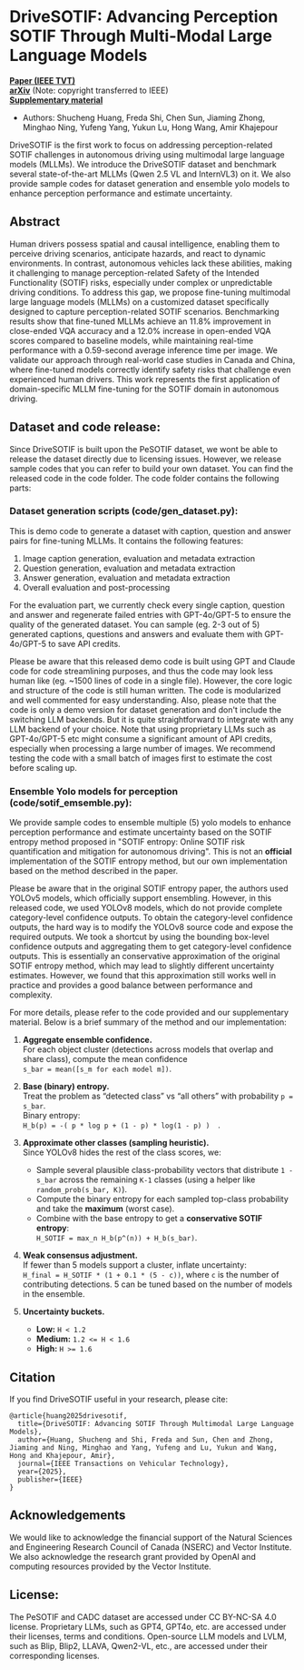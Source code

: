 # DriveSOTIF: Advancing Perception SOTIF Through Multi-Modal Large Language Models
 **[Paper (IEEE TVT)](https://ieeexplore.ieee.org/document/11162558)**  
 **[arXiv](https://arxiv.org/abs/2505.07084)** (Note: copyright transferred to IEEE)  
 **[Supplementary material](supplemental.pdf)**  
* Authors: Shucheng Huang, Freda Shi, Chen Sun, Jiaming Zhong, Minghao Ning, Yufeng Yang, Yukun Lu, Hong Wang, Amir Khajepour

DriveSOTIF is the first work to focus on addressing perception-related SOTIF challenges in autonomous driving using multimodal large language models (MLLMs). We introduce the DriveSOTIF dataset and benchmark several state-of-the-art MLLMs (Qwen 2.5 VL and InternVL3) on it. We also provide sample codes for dataset generation and ensemble yolo models to enhance perception performance and estimate uncertainty.

## Abstract
Human drivers possess spatial and causal intelligence, enabling them to perceive driving scenarios, anticipate hazards, and react to dynamic environments. In contrast, autonomous vehicles lack these abilities, making it challenging to manage perception-related Safety of the Intended Functionality (SOTIF) risks, especially under complex or unpredictable driving conditions. To address this gap, we propose fine-tuning multimodal large language models (MLLMs) on a customized dataset specifically designed to capture perception-related SOTIF scenarios. Benchmarking results show that fine-tuned MLLMs achieve an 11.8% improvement in close-ended VQA accuracy and a 12.0% increase in open-ended VQA scores compared to baseline models, while maintaining real-time performance with a 0.59-second average inference time per image. We validate our approach through real-world case studies in Canada and China, where fine-tuned models correctly identify safety risks that challenge even experienced human drivers. This work represents the first application of domain-specific MLLM fine-tuning for the SOTIF domain in autonomous driving.


## Dataset and code release:
Since DriveSOTIF is built upon the PeSOTIF dataset, we wont be able to release the dataset directly due to licensing issues. However, we release sample codes that you can refer to build your own dataset. You can find the released code in the code folder. The code folder contains the following parts:

### Dataset generation scripts (code/gen_dataset.py):
This is demo code to generate a dataset with caption, question and answer pairs for fine-tuning MLLMs.
It contains the following features:
1. Image caption generation, evaluation and metadata extraction
2. Question generation, evaluation and metadata extraction
3. Answer generation, evaluation and metadata extraction
4. Overall evaluation and post-processing

For the evaluation part, we currently check every single caption, question and answer and regenerate failed entries with GPT-4o/GPT-5 to ensure the quality of the generated dataset. You can sample (eg. 2-3 out of 5) generated captions, questions and answers and evaluate them with GPT-4o/GPT-5 to save API credits.

Please be aware that this released demo code is built using GPT and Claude code for code streamlining purposes, and thus the code may look less human like (eg. ~1500 lines of code in a single file). However, the core logic and structure of the code is still human written. The code is modularized and well commented for easy understanding. Also, please note that the code is only a demo version for dataset generation and don't include the switching LLM backends. But it is quite straightforward to integrate with any LLM backend of your choice. Note that using proprietary LLMs such as GPT-4o/GPT-5 etc might consume a significant amount of API credits, especially when processing a large number of images. We recommend testing the code with a small batch of images first to estimate the cost before scaling up.

### Ensemble Yolo models for perception (code/sotif_emsemble.py):
We provide sample codes to ensemble multiple (5) yolo models to enhance perception performance and estimate uncertainty based on the SOTIF entropy method proposed in "SOTIF entropy: Online SOTIF risk quantification and mitigation for autonomous driving".  This is not an **official** implementation of the SOTIF entropy method, but our own implementation based on the method described in the paper.

Please be aware that in the original SOTIF entropy paper, the authors used YOLOv5 models, which officially support ensembling.
However, in this released code, we used YOLOv8 models, which do not provide complete category-level confidence outputs. To obtain the category-level confidence outputs, the hard way is to modify the YOLOv8 source code and expose the required outputs. We took a shortcut by using the bounding box-level confidence outputs and aggregating them to get category-level confidence outputs. This is essentially an conservative approximation of the original SOTIF entropy method, which may lead to slightly different uncertainty estimates. However, we found that this approximation still works well in practice and provides a good balance between performance and complexity.


For more details, please refer to the code provided and our supplementary material. Below is a brief summary of the method and our implementation:
1. **Aggregate ensemble confidence.**  
   For each object cluster (detections across models that overlap and share class), compute the mean confidence  
   `s_bar = mean([s_m for each model m])`.

2. **Base (binary) entropy.**  
   Treat the problem as “detected class” vs “all others” with probability `p = s_bar`.  
   Binary entropy:  
   `H_b(p) = -( p * log p + (1 - p) * log(1 - p) )  `.

3. **Approximate other classes (sampling heuristic).**  
   Since YOLOv8 hides the rest of the class scores, we:
   - Sample several plausible class-probability vectors that distribute `1 - s_bar` across the remaining `K-1` classes (using a helper like `random_prob(s_bar, K)`).
   - Compute the binary entropy for each sampled top-class probability and take the **maximum** (worst case).
   - Combine with the base entropy to get a **conservative SOTIF entropy**:  
     `H_SOTIF = max_n H_b(p^(n)) + H_b(s_bar)`.

4. **Weak consensus adjustment.**  
   If fewer than 5 models support a cluster, inflate uncertainty:  
   `H_final = H_SOTIF * (1 + 0.1 * (5 - c))`, where `c` is the number of contributing detections.
   5 can be tuned based on the number of models in the ensemble.

5. **Uncertainty buckets.**  
   - **Low:** `H < 1.2`  
   - **Medium:** `1.2 <= H < 1.6`  
   - **High:** `H >= 1.6`  

## Citation
If you find DriveSOTIF useful in your research, please cite:
```
@article{huang2025drivesotif,
  title={DriveSOTIF: Advancing SOTIF Through Multimodal Large Language Models},
  author={Huang, Shucheng and Shi, Freda and Sun, Chen and Zhong, Jiaming and Ning, Minghao and Yang, Yufeng and Lu, Yukun and Wang, Hong and Khajepour, Amir},
  journal={IEEE Transactions on Vehicular Technology},
  year={2025},
  publisher={IEEE}
}
```

## Acknowledgements
We would like to acknowledge the financial support
of the Natural Sciences and Engineering Research Council of
Canada (NSERC) and Vector Institute. We also acknowledge
the research grant provided by OpenAI and computing resources provided by the Vector Institute.


## License:
The PeSOTIF and CADC dataset are accessed under CC BY-NC-SA 4.0 license. 
Proprietary LLMs, such as GPT4, GPT4o, etc. are accessed under their licenses, terms and conditions. 
Open-source LLM models and LVLM, such as Blip, Blip2, LLAVA, Qwen2-VL, etc., are accessed under their corresponding licenses.
